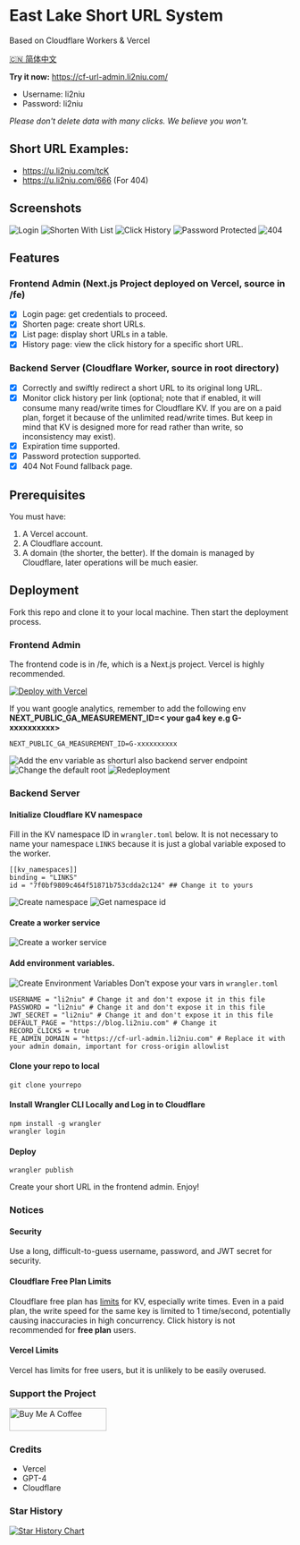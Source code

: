 # East Lake Short URL System

Based on Cloudflare Workers & Vercel

[🇨🇳 简体中文](./readme-zhCN.md)

**Try it now:** https://cf-url-admin.li2niu.com/

- Username: li2niu
- Password: li2niu

_Please don't delete data with many clicks. We believe you won't._

## Short URL Examples:

- https://u.li2niu.com/tcK
- https://u.li2niu.com/666 (For 404)

## Screenshots

![Login](./images/screenshots-login.jpg)
![Shorten With List](./images/screenshots-shorten-with-list.jpg)
![Click History](./images/screenshots-click-history.jpg)
![Password Protected](./images/screenshots-password-protected.jpg)
![404](./images/screenshots-404.jpg)

## Features

### Frontend Admin (Next.js Project deployed on Vercel, source in /fe)

- [x] Login page: get credentials to proceed.
- [x] Shorten page: create short URLs.
- [x] List page: display short URLs in a table.
- [x] History page: view the click history for a specific short URL.

### Backend Server (Cloudflare Worker, source in root directory)

- [x] Correctly and swiftly redirect a short URL to its original long URL.
- [x] Monitor click history per link (optional; note that if enabled, it will consume many read/write times for Cloudflare KV. If you are on a paid plan, forget it because of the unlimited read/write times. But keep in mind that KV is designed more for read rather than write, so inconsistency may exist).
- [x] Expiration time supported.
- [x] Password protection supported.
- [x] 404 Not Found fallback page.

## Prerequisites

You must have:

1. A Vercel account.
2. A Cloudflare account.
3. A domain (the shorter, the better). If the domain is managed by Cloudflare, later operations will be much easier.

## Deployment

Fork this repo and clone it to your local machine. Then start the deployment process.

### Frontend Admin

The frontend code is in /fe, which is a Next.js project. Vercel is highly recommended.

[![Deploy with Vercel](https://vercel.com/button)](https://vercel.com/new/clone?repository-url=https%3A%2F%2Fgithub.com%2FLikenttt%2Fcloudflare-worker-short-url&env=CLOUDFLARE_WORKER_BASE_URL&envDescription=The%20base%20url%20you%20want%20to%20use%20for%20your%20short%20url.%20&project-name=cloudflare-worker-short-url&repository-name=cloudflare-worker-short-url&demo-title=li2niu-cloudflare-worker-short-url&demo-url=https%3A%2F%2Fcf-url-admin.li2niu.com)

If you want google analytics, remember to add the following env **NEXT_PUBLIC_GA_MEASUREMENT_ID=< your ga4 key e.g G-xxxxxxxxxx>**

```
NEXT_PUBLIC_GA_MEASUREMENT_ID=G-xxxxxxxxxx
```

![Add the env variable as shorturl also backend server endpoint](images/add-cf-base-url-env.jpg)
![Change the default root](./images/change-nextjs-project-root-2-fe.jpg)
![Redeployment](./images/redeployment.jpg)

### Backend Server

#### Initialize Cloudflare KV namespace

Fill in the KV namespace ID in `wrangler.toml` below. It is not necessary to name your namespace `LINKS` because it is just a global variable exposed to the worker.

```
[[kv_namespaces]]
binding = "LINKS"
id = "7f0bf9809c464f51871b753cdda2c124" ## Change it to yours
```

![Create namespace](./images/create-kv-namespace.jpg)
![Get namespace id](./images/kv-namespace-id.jpg)

#### Create a worker service

![Create a worker service](./images/create-a-worker-service.jpg)

#### Add environment variables.

![Create Environment Variables](./images/edit-env-vars.jpg)
Don't expose your vars in `wrangler.toml`

```
USERNAME = "li2niu" # Change it and don't expose it in this file
PASSWORD = "li2niu" # Change it and don't expose it in this file
JWT_SECRET = "li2niu" # Change it and don't expose it in this file
DEFAULT_PAGE = "https://blog.li2niu.com" # Change it
RECORD_CLICKS = true
FE_ADMIN_DOMAIN = "https://cf-url-admin.li2niu.com" # Replace it with your admin domain, important for cross-origin allowlist

```

#### Clone your repo to local

```
git clone yourrepo
```

#### Install Wrangler CLI Locally and Log in to Cloudflare

```
npm install -g wrangler
wrangler login
```

#### Deploy

```
wrangler publish
```

Create your short URL in the frontend admin. Enjoy!

### Notices

#### Security

Use a long, difficult-to-guess username, password, and JWT secret for security.

#### Cloudflare Free Plan Limits

Cloudflare free plan has [limits](https://developers.cloudflare.com/workers/platform/limits/#kv-limits) for KV, especially write times. Even in a paid plan, the write speed for the same key is limited to 1 time/second, potentially causing inaccuracies in high concurrency. Click history is not recommended for **free plan** users.

#### Vercel Limits

Vercel has limits for free users, but it is unlikely to be easily overused.

### Support the Project

<a href="https://www.buymeacoffee.com/lichuanyi" target="_blank"><img src="https://cdn.buymeacoffee.com/buttons/default-orange.png" alt="Buy Me A Coffee" height="41" width="174"></a>

### Credits

- Vercel
- GPT-4
- Cloudflare

### Star History

[![Star History Chart](https://api.star-history.com/svg?repos=Likenttt/eastlake-cloudflare-worker-short-url&type=Date)](https://star-history.com/#Likenttt/eastlake-cloudflare-worker-short-url&Date)

